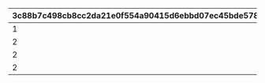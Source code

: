 |3c88b7c498cb8cc2da21e0f554a90415d6ebbd07ec45bde578697c91030c9147|fd573e39aa22a83962a4a486a1b1dd83262c0fc61b37ede3c5092dc47f56d7c6|d46c8cbdbbf818c342ea79b003c9e0d4c67db055c07d8a6b9e9f4b8394350397|734e8f3409144a1b71186de7b68a4ecb2e3eeab5e9ef3d4e70254f72b614e414|
| --- | --- | --- | --- |
|1|310000101|2|50|
|2|310000102|2|-50|
|2|311010101|1|50|
|2|311020101|1|70|